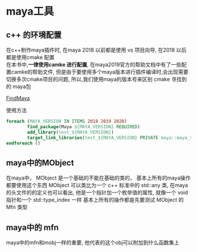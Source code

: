 # maya工具

## c++ 的环境配置
在c++制作maya插件时, 在maya 2018 以前都是使用 vs 项目向导, 在2018 以后都是使用cmake 配置  
在本书中,**一律使用camke 进行配置**, 在maya2019官方的帮助文档中有了一些配置camke的帮助文件, 
但是由于要使用多个maya版本进行插件编译时,会出现需要切换多次cmake项目的问题, 所以,我们使用maya的版本号来区别 cmake 寻找到的 maya包

[FindMaya](maya/FindMaya.md)

使用方法
``` cmake
foreach (MAYA_VERSION IN ITEMS 2018 2019 2020)
        find_package(Maya ${MAYA_VERSION} REQUIRED)
        add_library(test_${MAYA_VERSION})
        target_link_libraries(test_${MAYA_VERSION} PRIVATE maya::maya_${MAYA_VERSION}_all)
endforeach ()

```

## maya中的MObject

在maya中， MObject 是一个基础的不能在基础的类的， 基本上所有的maya操作都要使用这个东西
MObject 可以类比为一个 c++ 标准中的 std::any 类, 在maya 的头文件的的定义也可以看出,
他是一个指针加一个枚举值的属性, 就像一个 void指针和一个 std::type_index 一样
基本上所有的操作都是先要测试 MObject 的 Mfn 类型  

## maya中的 mfn

maya中的mfn和mobj一样的重要, 他代表的这个obj可以附加到什么函数集上

